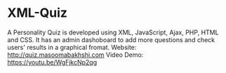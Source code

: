 # XML-Quiz
A Personality Quiz is developed using XML, JavaScript, Ajax, PHP, HTML and CSS. It has an admin dashoboard to add more questions and check users' results in a graphical fromat.
Website: http://quiz.masoomabakhshi.com
Video Demo: https://youtu.be/WgFjkcNp2qg
